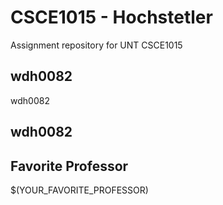 # CSCE1015 - Hochstetler
Assignment repository for UNT CSCE1015
## wdh0082

wdh0082

## wdh0082

## Favorite Professor
$(YOUR_FAVORITE_PROFESSOR)
